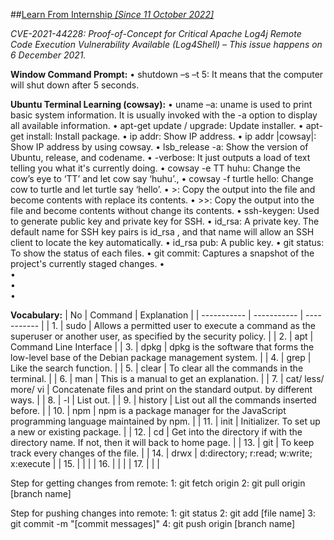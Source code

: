 ##<u>Learn From Internship *[Since 11 October 2022]*</u>

*CVE-2021-44228: Proof-of-Concept for Critical Apache Log4j Remote Code Execution Vulnerability Available (Log4Shell) – This issue happens on 6 December 2021.*

**Window Command Prompt:**
•	shutdown –s –t 5: It means that the computer will shut down after 5 seconds.

**Ubuntu Terminal Learning (cowsay):**
•	uname –a: uname is used to print basic system information. It is usually invoked with the -a option to display all available information.
•	apt-get update / upgrade: Update installer.
•	apt-get install: Install package.
•	ip addr: Show IP address.
•	ip addr |cowsay|: Show IP address by using cowsay.
•	lsb_release -a: Show the version of Ubuntu, release, and codename.
•	-verbose: It just outputs a load of text telling you what it's currently doing.
•	cowsay -e TT huhu: Change the cow’s eye to ‘TT’ and let cow say ‘huhu’.,
•	cowsay -f turtle hello: Change cow to turtle and let turtle say ‘hello’.
•	>: Copy the output into the file and become contents with replace its contents.
•	>>: Copy the output into the file and become contents without change its contents.
•	ssh-keygen: Used to generate public key and private key for SSH.
•	id_rsa: A private key. The default name for SSH key pairs is id_rsa , and that name will allow an SSH client to locate the key automatically. 
•	id_rsa pub: A public key.
•   git status: To show the status of each files.
•   git commit: Captures a snapshot of the project's currently staged changes.
•   
•   
•   
•   

**Vocabulary:**
| No | Command | Explanation |
| ----------- | ----------- | ----------- |
| 1. | sudo | Allows a permitted user to execute a command as the superuser or another user, as specified by the security policy.   |
| 2. | apt | Command Line Interface |
| 3. | dpkg | dpkg is the software that forms the low-level base of the Debian package management system. |
| 4. | grep | Like the search function. |
| 5. | clear | To clear all the commands in the terminal. |
| 6. | man | This is a manual to get an explanation. |
| 7. | cat/ less/ more/ vi | Concatenate files and print on the standard output. by different ways. |
| 8. | -l | List out. |
| 9. | history | List out all the commands inserted before. |
| 10. | npm | npm is a package manager for the JavaScript programming language maintained by npm. |
| 11. | init | Initializer. To set up a new or existing package. |
| 12. | cd | Get into the directory if with the directory name. If not, then it will back to home page. |
| 13. | git | To keep track every changes of the file. |
| 14. | drwx | d:directory; r:read; w:write; x:execute |
| 15. |  |  |
| 16. |  |  |
| 17. |  |  |

Step for getting changes from remote:
1: git fetch origin
2: git pull origin [branch name]

Step for pushing changes into remote:
1: git status
2: git add [file name]
3: git commit -m "[commit messages]"
4: git push origin [branch name]
